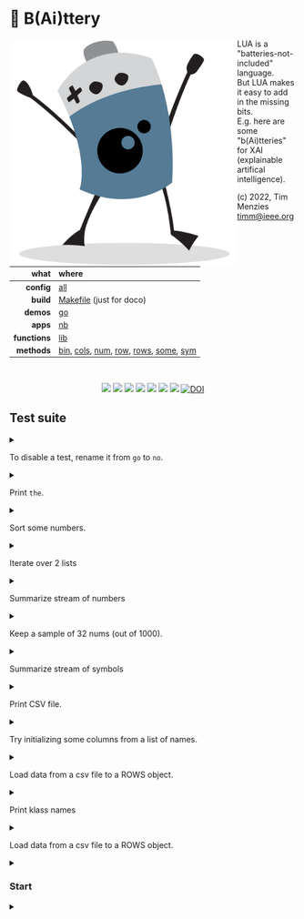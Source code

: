 # :high_brightness: B(Ai)ttery

<img align=left width=400 src="bat2.png">

LUA is a "batteries-not-included" language.   
But LUA makes it easy to add in the  missing bits.   
E.g. here are some "b(Ai)tteries" for XAI (explainable artifical intelligence).   

(c) 2022, Tim Menzies <timm@ieee.org>

|what          | where |
|-------------:|:------|
|**config**    | [all](all.md)   |
|**build**     | [Makefile](https://github.com/timm/shortr/blob/master/etc/src/Makefile) (just for doco)  | 
|**demos**     | [go](go.md)  |
|**apps**      | [nb](nb.md)  |
|**functions** | [lib](lib.md) |  
|**methods**   | [bin](bin.md), [cols](cols.md), [num](num.md), [row](row.md), [rows](rows.md), [some](some.md), [sym](sym.md) |

<br clear=all>
<p align=center>
<a href=".."><img src="https://img.shields.io/badge/Lua-%232C2D72.svg?logo=lua&logoColor=white"></a>
<a href=".."><img src="https://img.shields.io/badge/Linux-FCC624?logo=linux&logoColor=black"></a>
<a href=".."><img src="https://img.shields.io/badge/mac%20os-000000?logo=apple&logoColor=white"></a>
<a href=".."><img src="https://img.shields.io/badge/VIM-%2311AB00.svg?logo=vim&logoColor=white"></a>
<a href=".."><img src="https://img.shields.io/badge/checked--by-syntastic-yellow?logo=Checkmarx&logoColor=white"></a>
<a href="https://github.com/timm/shortr/actions/workflows/tests.yml"><img src="https://github.com/timm/shortr/actions/workflows/tests.yml/badge.svg"></a>
<a href="https://opensource.org/licenses/BSD-2-Clause"><img  src="https://img.shields.io/badge/License-BSD%202--Clause-orange.svg?logo=opensourceinitiative&logoColor=white"></a>
<a href="https://zenodo.org/badge/latestdoi/206205826"> <img  src="https://zenodo.org/badge/206205826.svg" alt="DOI"></a> 
</p>


## Test suite


<details><summary></summary>

```lua
local all = require"all"
local chat,chunks,cli,csv = all.chat, all.chunks, all.cli, all.csv
local maps,on = all.maps, all.on
local settings,sort,splice, the = all.settings, all.sort, all.splice, all.the

local COLS,NUM, ROWS = require"COLS", require"NUM", require"ROWS"
local SOME, SYM, NB  = require"SOME", require"SYM", require"NB"
local ABCD           = require"ABCD"
```

</details>


To disable a test, rename it from `go` to `no`.


<details><summary></summary>

```lua
local go,no = {},{}
```

</details>


Print `the`.


<details><summary></summary>

```lua
function go.THE() chat(the); return true end
```

</details>


Sort some numbers.


<details><summary></summary>

```lua
function go.SORT() chat(sort{10,5,1,15,0}); return true end
```

</details>


Iterate over 2 lists


<details><summary></summary>

```lua
function go.MAPS() 
  chat(maps({1,2,3},{10,20,30}, 
       function(x,y) return x+y end)); return true end
```

</details>


 Summarize stream of numbers


<details><summary></summary>

```lua
function go.NUMS() 
  local n=NUM(); for i=1,1000 do n:add(i) end; chat(n)
  return true end
```

</details>


Keep a sample of 32 nums (out of 1000).


<details><summary></summary>

```lua
function go.SOME() 
  local s=SOME(32); for i=1,1000 do s:add(i) end
  chat(sort(s.kept)); return true end 
```

</details>


 Summarize stream of symbols


<details><summary></summary>

```lua
function go.SYM() 
  local s=SYM()
  for i=1,1000 do for _,c in pairs{"a","a","b"} do s:add(c) end end
  chat(sort(s.kept)); return true end 
```

</details>


Print CSV file.


<details><summary></summary>

```lua
function go.CSV() csv(the.file, chat); return true end
```

</details>


Try initializing some columns from a list of names.


<details><summary></summary>

```lua
function go.COLS() chat(COLS{"aa","Bb","Cc-"}.x); return true end
```

</details>


Load data from a csv file to a ROWS object.


<details><summary></summary>

```lua
function go.ROWS( rs) 
  rs=ROWS():fill(the.file)
  chat(rs.cols.x[1])
  chat(rs.cols.y); return true end
```

</details>


Print klass names


<details><summary></summary>

```lua
function go.KLASS() 
  local file = "../../data/diabetes.csv"
  local s=SYM()
  for _,row in pairs(ROWS():fill(file).rows) do s:add(row:klass()) end
  chat(s.kept)
  return true end
```

</details>


Load data from a csv file to a ROWS object.


<details><summary></summary>

```lua
function go.BETTERS( rs,best,m,rest) 
  rs=ROWS():fill(the.file)
  sort(rs.rows) 
  m    = (#rs.rows)^.5
  best = splice(rs.rows,1,m)  --(m^.5)) 
  rest = splice(rs.rows,1,#rs.rows - m) --#rs.rows - 30) --(m^.5)) 
  chat(rs:clone(best):mids())
  chat(rs:clone(rest):mids())
  return true end

function go.DIABETES(f,  a,n) --   i,t,a) 
  a = ABCD()
  n= NB(f or "../../data/diabetes.csv",function(got,want) a:add(got,want) end)
  for _,row in pairs(n.overall.rows) do print(row._eden._id) end
  --a:pretty( a:report() )
  return true end

function go.SOYBEAN()  
  go.DIABETES("../../data/soybean.csv") 
  return true end

function go.CHUNKS()
  chunks(the.file); return true end
-------
```

</details>


### Start


<details><summary></summary>

```lua
the = cli(the)
on(the, go)
```

</details>


